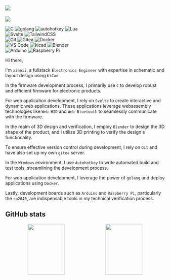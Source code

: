 <h1 align="left">
    <img align="center" src="https://capsule-render.vercel.app/api?type=soft&color=0:ad9fff,100:fbc7d4&text=🈶%20I%27m%20xianii&fontColor=eeeeee&fontAlign=23&fontAlignY=54&fontSize=60&animation=fadeIn&height=120"/>
</h1>

<p align="left">
    <img src="https://komarev.com/ghpvc/?username=Nigh&color=ad9fff&style=for-the-badge&abbreviated=true&label=VIEWS"/>
</p>

<p align="left">
<img alt="C" src="https://img.shields.io/badge/c-00599C.svg?style=for-the-badge&logo=c&logoColor=white">
<img alt="golang" src="https://img.shields.io/badge/golang-00ADD8?style=for-the-badge&logo=go&logoColor=white">
<img alt="autohotkey" src="https://img.shields.io/badge/autohotkey-334455?style=for-the-badge&logo=autohotkey">
<img alt="Lua" src="https://img.shields.io/badge/lua-2C2D72.svg?style=for-the-badge&logo=lua&logoColor=white">
</br>
<img alt="Svelte" src="https://img.shields.io/badge/svelte-f1413d.svg?style=for-the-badge&logo=svelte&logoColor=white">
<img alt="TailwindCSS" src="https://img.shields.io/badge/tailwindcss-38B2AC.svg?style=for-the-badge&logo=tailwind-css&logoColor=white">
</br>
<img alt="Git" src="https://img.shields.io/badge/git-F05033.svg?style=for-the-badge&logo=git&logoColor=white">
<img alt="Gitea" src="https://img.shields.io/badge/Gitea-34495E?style=for-the-badge&logo=gitea&logoColor=5D9425">
<img alt="Docker" src="https://img.shields.io/badge/docker-0db7ed.svg?style=for-the-badge&logo=docker&logoColor=white">
</br>
<img alt="VS Code" src="https://img.shields.io/badge/VS%20Code-0078d7.svg?style=for-the-badge&logo=visual-studio-code&logoColor=white">
<img alt="kicad" src="https://img.shields.io/badge/kicad-314CB0.svg?style=for-the-badge&logo=kicad&logoColor=white">
<img alt="Blender" src="https://img.shields.io/badge/blender-F5792A.svg?style=for-the-badge&logo=blender&logoColor=white">
</br>
<img alt="Arduino" src="https://img.shields.io/badge/Arduino-00979D?style=for-the-badge&logo=Arduino&logoColor=white">
<img alt="Raspberry Pi" src="https://img.shields.io/badge/RaspberryPi-C51A4A?style=for-the-badge&logo=Raspberry-Pi">
</p>

Hi there,

I'm `xianii`, a fullstack `Electronics Engineer` with expertise in schematic and layout design using `KiCad`.

In the firmware development process, I primarily use `C` to develop robust and efficient firmware for electronic products.

For web application development, I rely on `Svelte` to create interactive and dynamic web applications. These applications leverage webassembly technologies like `Web HID` and `Web Bluetooth` to seamlessly communicate with the firmware.

In the realm of 3D design and verification, I employ `Blender` to design the 3D shape of the product, and I utilize 3D printing to verify the design's functionality.

To ensure effective version control during development, I rely on `Git` and have also set up my own `gitea` server.

In the `Windows` environment, I use `Autohotkey` to write automated build and test tools, streamlining the development process.

For web application development, I leverage the power of `golang` and deploy applications using `Docker`.

Lastly, development boards such as `Arduino` and `Raspberry Pi`, particularly the `rp2040`, are indispensable tools in my technical verification process.

## GitHub stats

<div align="center">
<picture>
  <source
    srcset="https://github-readme-stats.vercel.app/api?username=nigh&disable_animations=true&show_icons=true&rank_icon=percentile&count_private=true&theme=dracula"
    media="(prefers-color-scheme: dark)"
  />
  <source
    srcset="https://github-readme-stats.vercel.app/api?username=nigh&disable_animations=true&show_icons=true&rank_icon=percentile&count_private=true&theme=buefy"
    media="(prefers-color-scheme: light), (prefers-color-scheme: no-preference)"
  />
  <img width="48%" height="160" src="https://github-readme-stats.vercel.app/api?username=nigh&disable_animations=true&show_icons=true&rank_icon=percentile&count_private=true&theme=dracula"/>
</picture>
<picture>
  <source
    srcset="https://streak-stats.demolab.com?user=nigh&theme=dracula&date_format=%5BY.%5Dn.j&exclude_days=Sun%2CSat"
    media="(prefers-color-scheme: dark)"
  />
  <source
    srcset="https://streak-stats.demolab.com?user=nigh&theme=buefy&date_format=%5BY.%5Dn.j&exclude_days=Sun%2CSat"
    media="(prefers-color-scheme: light), (prefers-color-scheme: no-preference)"
  />
  <img width="48%" height="160" src="https://streak-stats.demolab.com?user=nigh&theme=dracula&date_format=%5BY.%5Dn.j&exclude_days=Sun%2CSat"/>
</picture>
</div>
